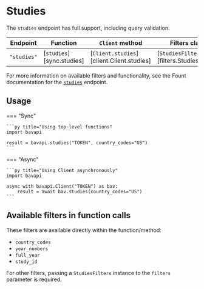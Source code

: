 # Studies

The `studies` endpoint has full support, including query validation.

| Endpoint    | Function                  | `Client` method                           | Filters class                              |
| ----------- | ------------------------- | ----------------------------------------- | ------------------------------------------ |
| `"studies"` | [`studies`][sync.studies] | [`Client.studies`][client.Client.studies] | [`StudiesFilters`][filters.StudiesFilters] |

For more information on available filters and functionality, see the Fount documentation for the [`studies`](https://developer.wppbav.com/docs/2.x/core-resources/studies) endpoint.

## Usage

=== "Sync"

    ```py title="Using top-level functions"
    import bavapi

    result = bavapi.studies("TOKEN", country_codes="US")
    ```

=== "Async"

    ```py title="Using Client asynchronously"
    import bavapi

    async with bavapi.Client("TOKEN") as bav:
        result = await bav.studies(country_codes="US")
    ```

## Available filters in function calls

These filters are available directly within the function/method:

- `country_codes`
- `year_numbers`
- `full_year`
- `study_id`

For other filters, passing a `StudiesFilters` instance to the `filters` parameter is required.
